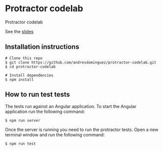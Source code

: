 # Protractor codelab

Protractor codelab

See the [slides](https://docs.google.com/presentation/d/1yBp6C6cLPU0QRa5e2-0UMvii-RV4nRasSsR6boCwEr4/edit?usp=sharing)

## Installation instructions

```shell
# Clone this repo
$ git clone https://github.com/andresdominguez/protractor-codelab.git
$ cd protractor-codelab

# Install dependencies
$ npm install
```

## How to run test tests

The tests run against an Angular application. To start the Angular application
run the following command:

```shell
$ npm run server
```

Once the server is running you need to run the protractor tests. Open a new
terminal window and run the following command:

```shell
$ npm run test
```
